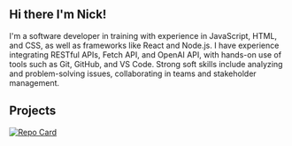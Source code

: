 ## Hi there I'm Nick! 

I'm a software developer in training with experience in JavaScript, HTML, and CSS, as well as frameworks like React and Node.js. I have experience integrating RESTful APIs, Fetch API, and OpenAI API, with hands-on use of tools such as Git, GitHub, and VS Code. Strong soft skills include analyzing and problem-solving issues, collaborating in teams and stakeholder management.



## Projects

[![Repo Card](https://github-readme-stats.vercel.app/api/pin/?username=your-github-username&repo=your-repo-name&theme=radical)](https://github.com/nchua/Javascript-Fighting-Game)
